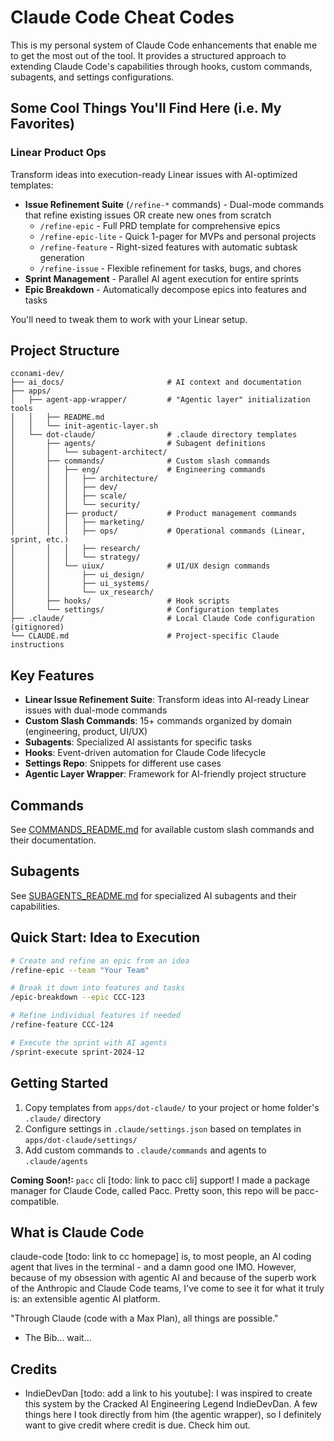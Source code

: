 # Claude Code Cheat Codes

This is my personal system of Claude Code enhancements that enable me to get the most out of the tool. 
It provides a structured approach to extending Claude Code's capabilities through hooks, custom commands, subagents, and settings configurations.



## Some Cool Things You'll Find Here (i.e. My Favorites)
### Linear Product Ops
Transform ideas into execution-ready Linear issues with AI-optimized templates:
- **Issue Refinement Suite** (`/refine-*` commands) - Dual-mode commands that refine existing issues OR create new ones from scratch
  - `/refine-epic` - Full PRD template for comprehensive epics
  - `/refine-epic-lite` - Quick 1-pager for MVPs and personal projects
  - `/refine-feature` - Right-sized features with automatic subtask generation
  - `/refine-issue` - Flexible refinement for tasks, bugs, and chores
- **Sprint Management** - Parallel AI agent execution for entire sprints
- **Epic Breakdown** - Automatically decompose epics into features and tasks

You'll need to tweak them to work with your Linear setup.



## Project Structure

```
cconami-dev/
├── ai_docs/                       # AI context and documentation
├── apps/
│   ├── agent-app-wrapper/         # "Agentic layer" initialization tools
│   │   ├── README.md
│   │   └── init-agentic-layer.sh
│   └── dot-claude/                # .claude directory templates
│       ├── agents/                # Subagent definitions
│       │   └── subagent-architect/
│       ├── commands/              # Custom slash commands
│       │   ├── eng/               # Engineering commands
│       │   │   ├── architecture/
│       │   │   ├── dev/
│       │   │   ├── scale/
│       │   │   └── security/
│       │   ├── product/           # Product management commands
│       │   │   ├── marketing/
│       │   │   ├── ops/           # Operational commands (Linear, sprint, etc.)
│       │   │   ├── research/
│       │   │   └── strategy/
│       │   └── uiux/              # UI/UX design commands
│       │       ├── ui_design/
│       │       ├── ui_systems/
│       │       └── ux_research/
│       ├── hooks/                 # Hook scripts
│       └── settings/              # Configuration templates
├── .claude/                       # Local Claude Code configuration (gitignored)
└── CLAUDE.md                      # Project-specific Claude instructions
```

## Key Features

- **Linear Issue Refinement Suite**: Transform ideas into AI-ready Linear issues with dual-mode commands
- **Custom Slash Commands**: 15+ commands organized by domain (engineering, product, UI/UX)
- **Subagents**: Specialized AI assistants for specific tasks
- **Hooks**: Event-driven automation for Claude Code lifecycle
- **Settings Repo**: Snippets for different use cases
- **Agentic Layer Wrapper**: Framework for AI-friendly project structure

## Commands

See [COMMANDS_README.md](./apps/dot-claude/commands/COMMANDS_README.md) for available custom slash commands and their documentation.

## Subagents

See [SUBAGENTS_README.md](./apps/dot-claude/agents/SUBAGENTS_README.md) for specialized AI subagents and their capabilities.

## Quick Start: Idea to Execution

```bash
# Create and refine an epic from an idea
/refine-epic --team "Your Team"

# Break it down into features and tasks
/epic-breakdown --epic CCC-123

# Refine individual features if needed
/refine-feature CCC-124

# Execute the sprint with AI agents
/sprint-execute sprint-2024-12
```

## Getting Started

1. Copy templates from `apps/dot-claude/` to your project or home folder's `.claude/` directory
2. Configure settings in `.claude/settings.json` based on templates in `apps/dot-claude/settings/`
3. Add custom commands to `.claude/commands` and agents to `.claude/agents` 

**Coming Soon!:** `pacc` cli [todo: link to pacc cli] support! I made a package manager for Claude Code, called Pacc. Pretty soon, this repo will be pacc-compatible. 

## What is Claude Code
claude-code [todo: link to cc homepage] is, to most people, an AI coding agent that lives in the terminal - and a damn good one IMO.
However, because of my obsession with agentic AI and because of the superb work of the Anthropic and Claude Code teams, I've come to see it for what it truly is: an extensible agentic AI platform. 

"Through Claude (code with a Max Plan), all things are possible."
- The Bib... wait...

## Credits
- IndieDevDan [todo: add a link to his youtube]: I was inspired to create this system by the Cracked AI Engineering Legend IndieDevDan. A few things here I took directly from him (the agentic wrapper), so I definitely want to give credit where credit is due. Check him out.